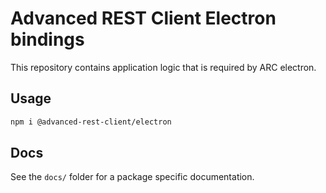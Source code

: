 # Advanced REST Client Electron bindings

This repository contains application logic that is required by ARC electron.

## Usage

```sh
npm i @advanced-rest-client/electron
```

## Docs

See the `docs/` folder for a package specific documentation.
